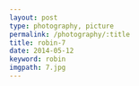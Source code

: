```yaml
---
layout: post
type: photography, picture
permalink: /photography/:title
title: robin-7
date: 2014-05-12
keyword: robin
imgpath: 7.jpg
---
```



